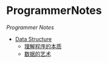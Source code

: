 # ProgrammerNotes
*Programmer Notes*   

- [Data Structure](./DataStructure/dataStructure.md)
  - [理解程序的本质](./DataStructure/src/1.md)    
  - [数据的艺术](./DataStructure/src/2.md)    
